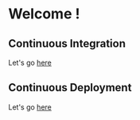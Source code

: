 # Welcome !

## Continuous Integration
Let's go [here](ci.md)

## Continuous Deployment
Let's go [here](cd.md)
